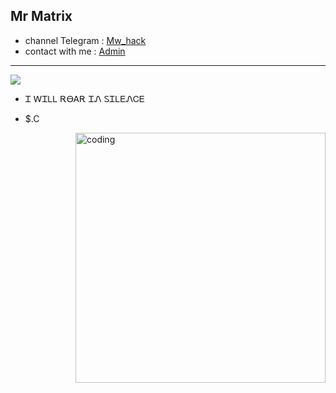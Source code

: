 ## Mr Matrix

- channel Telegram : <a href="https://t.me/Mw_hack">Mw_hack</a>
- contact with me : <a href="https://t.me/Personer">Admin</a>

-------------------------- 
<img src="https://s6.uupload.ir/files/picsart_22-12-08_12-55-53-038_nhtg.jpg">

- Ꮖ ᎳᏆᏞᏞ ᎡᎾᎪᎡ ᏆᏁ ᏚᏆᏞᎬᏁᏟᎬ


- $.C
<img align="right" alt="coding" width="400" src="https://media1.giphy.com/media/qgQUggAC3Pfv687qPC/giphy.gif">

